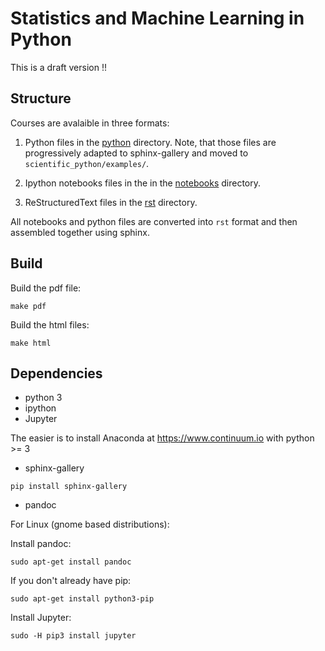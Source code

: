 Statistics and Machine Learning in Python
=========================================

This is a draft version !!

Structure
---------

Courses are avalaible in three formats:

1. Python files in the [python](https://github.com/neurospin/pystatsml/tree/master/python) directory. Note, that those files are progressively adapted to sphinx-gallery and moved to `scientific_python/examples/`.

2. Ipython notebooks files in the  in the [notebooks](https://github.com/neurospin/pystatsml/tree/master/notebooks) directory.

3. ReStructuredText files in the [rst](https://github.com/neurospin/pystatsml/tree/master/rst) directory.

All notebooks and python files are converted into `rst` format and then assembled together using sphinx.

Build
-----
Build the pdf file:
```
make pdf
```

Build the html files:
```
make html
```
Dependencies
------------

- python 3
- ipython
- Jupyter

The easier is to install Anaconda at https://www.continuum.io with python >= 3

- sphinx-gallery
```
pip install sphinx-gallery
```

- pandoc

For Linux (gnome based distributions):

Install pandoc:
```
sudo apt-get install pandoc
```
If you don't already have pip:
```
sudo apt-get install python3-pip
```
Install Jupyter:
```
sudo -H pip3 install jupyter
```

